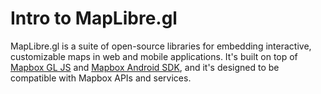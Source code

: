 # Intro to MapLibre.gl

MapLibre.gl is a suite of open-source libraries for embedding interactive, customizable maps in web and mobile applications. It's built on top of [Mapbox GL JS](https://docs.mapbox.com/mapbox-gl-js/api/) and [Mapbox Android SDK](https://docs.mapbox.com/android/maps/overview/), and it's designed to be compatible with Mapbox APIs and services.

